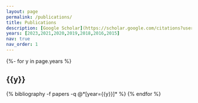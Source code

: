 ```yaml
---
layout: page
permalink: /publications/
title: Publications
description: [Google Scholar](https://scholar.google.com/citations?user=UCZC5w8AAAAJ&hl=en&authuser=1)
years: [2023,2021,2020,2019,2018,2016,2015]
nav: true
nav_order: 1
---
```

<!-- _pages/publications.md -->
<div class="publications">

{%- for y in page.years %}
  <h2 class="year">{{y}}</h2>
  {% bibliography -f papers -q @*[year={{y}}]* %}
{% endfor %}

</div>
